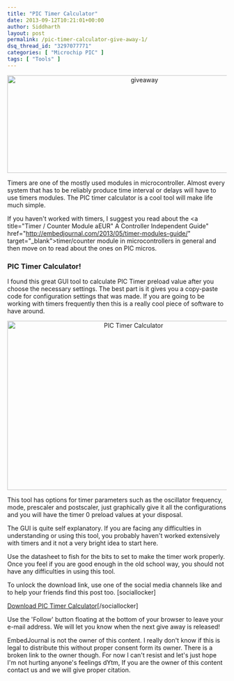 ```yaml
---
title: "PIC Timer Calculator"
date: 2013-09-12T10:21:01+00:00
author: Siddharth
layout: post
permalink: /pic-timer-calculator-give-away-1/
dsq_thread_id: "3297077771"
categories: [ "Microchip PIC" ]
tags: [ "Tools" ]
---
```


<p style="text-align: center;">
  <img class="aligncenter  wp-image-1902" alt="giveaway" src="/images/posts/2013/09/giveaway.png" width="614" height="224" srcset="/images/posts/2013/09/giveaway.png 1024w, /images/posts/2013/09/giveaway-300x110.png 300w" sizes="(max-width: 614px) 100vw, 614px" />
</p>

Timers are one of the mostly used modules in microcontroller. Almost every system that has to be reliably produce time interval or delays will have to use timers modules. The PIC timer calculator is a cool tool will make life much simple.

If you haven't worked with timers, I suggest you read about the <a title="Timer / Counter Module aEUR" A Controller Independent Guide" href="http://embedjournal.com/2013/05/timer-modules-guide/" target="_blank">timer/counter module in microcontrollers</a> in general and then move on to read about the ones on PIC micros.

### PIC Timer Calculator!

I found this great GUI tool to calculate PIC Timer preload value after you choose the necessary settings. The best part is it gives you a copy-paste code for configuration settings that was made. If you are going to be working with timers frequently then this is a really cool piece of software to have around.

<p style="text-align: center;">
  <img class="aligncenter wp-image-1879" title="PIC Timer Calculator" alt="PIC Timer Calculator" src="/images/posts/2013/09/Untitled2.png" width="564" height="388" srcset="/images/posts/2013/09/Untitled2.png 1006w, /images/posts/2013/09/Untitled2-300x206.png 300w, /images/posts/2013/09/Untitled2-110x75.png 110w" sizes="(max-width: 564px) 100vw, 564px" />
</p>

This tool has options for timer parameters such as the oscillator frequency, mode, prescaler and postscaler, just graphically give it all the configurations and you will have the timer 0 preload values at your disposal.

The GUI is quite self explanatory. If you are facing any difficulties in understanding or using this tool, you probably haven't worked extensively with timers and it not a very bright idea to start here.

Use the datasheet to fish for the bits to set to make the timer work properly. Once you feel if you are good enough in the old school way, you should not have any difficulties in using this tool.

To unlock the download link, use one of the social media channels like and to help your friends find this post too. [sociallocker]

[Download PIC Timer Calculator](https://www.dropbox.com/s/55wof9jbtf8uric/PICTimerCalculator.rar "Downlad")[/sociallocker] 

Use the 'Follow' button floating at the bottom of your browser to leave your e-mail address. We will let you know when the next give away is released!

EmbedJournal is not the owner of this content. I really don't know if this is legal to distribute this without proper consent form its owner. There is a broken link to the owner though. For now I can't resist and let's just hope I'm not hurting anyone's feelings dYtm, If you are the owner of this content contact us and we will give proper citation.